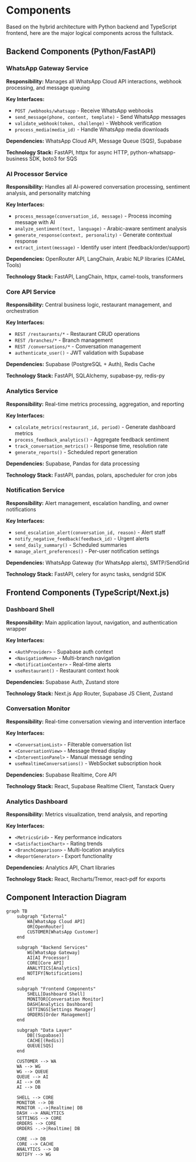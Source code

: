 # Components

Based on the hybrid architecture with Python backend and TypeScript frontend, here are the major logical components across the fullstack.

## Backend Components (Python/FastAPI)

### WhatsApp Gateway Service
**Responsibility:** Manages all WhatsApp Cloud API interactions, webhook processing, and message queuing

**Key Interfaces:**
- `POST /webhooks/whatsapp` - Receive WhatsApp webhooks
- `send_message(phone, content, template)` - Send WhatsApp messages
- `validate_webhook(token, challenge)` - Webhook verification
- `process_media(media_id)` - Handle WhatsApp media downloads

**Dependencies:** WhatsApp Cloud API, Message Queue (SQS), Supabase

**Technology Stack:** FastAPI, httpx for async HTTP, python-whatsapp-business SDK, boto3 for SQS

### AI Processor Service
**Responsibility:** Handles all AI-powered conversation processing, sentiment analysis, and personality matching

**Key Interfaces:**
- `process_message(conversation_id, message)` - Process incoming message with AI
- `analyze_sentiment(text, language)` - Arabic-aware sentiment analysis
- `generate_response(context, personality)` - Generate contextual response
- `extract_intent(message)` - Identify user intent (feedback/order/support)

**Dependencies:** OpenRouter API, LangChain, Arabic NLP libraries (CAMeL Tools)

**Technology Stack:** FastAPI, LangChain, httpx, camel-tools, transformers

### Core API Service
**Responsibility:** Central business logic, restaurant management, and orchestration

**Key Interfaces:**
- `REST /restaurants/*` - Restaurant CRUD operations
- `REST /branches/*` - Branch management
- `REST /conversations/*` - Conversation management
- `authenticate_user()` - JWT validation with Supabase

**Dependencies:** Supabase (PostgreSQL + Auth), Redis Cache

**Technology Stack:** FastAPI, SQLAlchemy, supabase-py, redis-py

### Analytics Service
**Responsibility:** Real-time metrics processing, aggregation, and reporting

**Key Interfaces:**
- `calculate_metrics(restaurant_id, period)` - Generate dashboard metrics
- `process_feedback_analytics()` - Aggregate feedback sentiment
- `track_conversation_metrics()` - Response time, resolution rate
- `generate_reports()` - Scheduled report generation

**Dependencies:** Supabase, Pandas for data processing

**Technology Stack:** FastAPI, pandas, polars, apscheduler for cron jobs

### Notification Service
**Responsibility:** Alert management, escalation handling, and owner notifications

**Key Interfaces:**
- `send_escalation_alert(conversation_id, reason)` - Alert staff
- `notify_negative_feedback(feedback_id)` - Urgent alerts
- `send_daily_summary()` - Scheduled summaries
- `manage_alert_preferences()` - Per-user notification settings

**Dependencies:** WhatsApp Gateway (for WhatsApp alerts), SMTP/SendGrid

**Technology Stack:** FastAPI, celery for async tasks, sendgrid SDK

## Frontend Components (TypeScript/Next.js)

### Dashboard Shell
**Responsibility:** Main application layout, navigation, and authentication wrapper

**Key Interfaces:**
- `<AuthProvider>` - Supabase auth context
- `<NavigationMenu>` - Multi-branch navigation
- `<NotificationCenter>` - Real-time alerts
- `useRestaurant()` - Restaurant context hook

**Dependencies:** Supabase Auth, Zustand store

**Technology Stack:** Next.js App Router, Supabase JS Client, Zustand

### Conversation Monitor
**Responsibility:** Real-time conversation viewing and intervention interface

**Key Interfaces:**
- `<ConversationList>` - Filterable conversation list
- `<ConversationView>` - Message thread display
- `<InterventionPanel>` - Manual message sending
- `useRealtimeConversations()` - WebSocket subscription hook

**Dependencies:** Supabase Realtime, Core API

**Technology Stack:** React, Supabase Realtime Client, Tanstack Query

### Analytics Dashboard
**Responsibility:** Metrics visualization, trend analysis, and reporting

**Key Interfaces:**
- `<MetricsGrid>` - Key performance indicators
- `<SatisfactionChart>` - Rating trends
- `<BranchComparison>` - Multi-location analytics
- `<ReportGenerator>` - Export functionality

**Dependencies:** Analytics API, Chart libraries

**Technology Stack:** React, Recharts/Tremor, react-pdf for exports

## Component Interaction Diagram

```mermaid
graph TB
    subgraph "External"
        WA[WhatsApp Cloud API]
        OR[OpenRouter]
        CUSTOMER[WhatsApp Customer]
    end
    
    subgraph "Backend Services"
        WG[WhatsApp Gateway]
        AI[AI Processor]
        CORE[Core API]
        ANALYTICS[Analytics]
        NOTIFY[Notifications]
    end
    
    subgraph "Frontend Components"
        SHELL[Dashboard Shell]
        MONITOR[Conversation Monitor]
        DASH[Analytics Dashboard]
        SETTINGS[Settings Manager]
        ORDERS[Order Management]
    end
    
    subgraph "Data Layer"
        DB[(Supabase)]
        CACHE[(Redis)]
        QUEUE[SQS]
    end
    
    CUSTOMER --> WA
    WA --> WG
    WG --> QUEUE
    QUEUE --> AI
    AI --> OR
    AI --> DB
    
    SHELL --> CORE
    MONITOR --> DB
    MONITOR -.->|Realtime| DB
    DASH --> ANALYTICS
    SETTINGS --> CORE
    ORDERS --> CORE
    ORDERS -.->|Realtime| DB
    
    CORE --> DB
    CORE --> CACHE
    ANALYTICS --> DB
    NOTIFY --> WG
```
